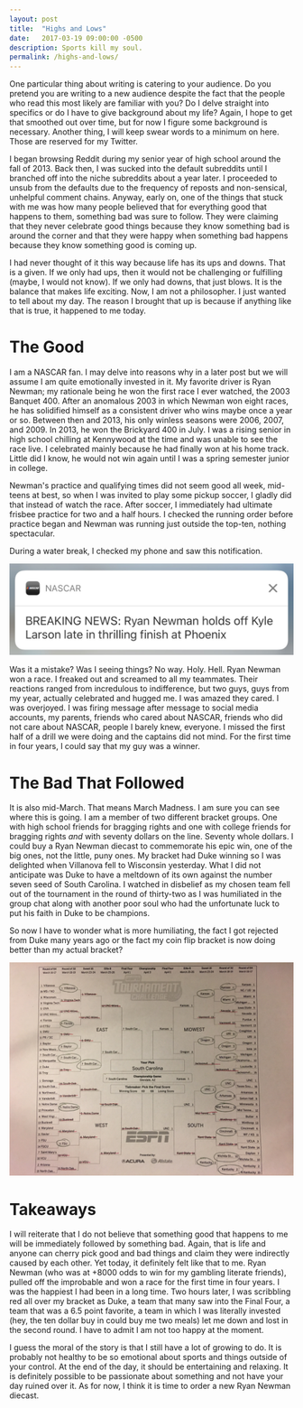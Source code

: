 ```yaml
---
layout: post
title:  "Highs and Lows"
date:   2017-03-19 09:00:00 -0500
description: Sports kill my soul.
permalink: /highs-and-lows/
---
```


One particular thing about writing is catering to your audience. Do you pretend you are writing to a new audience despite the fact that the people who read this most likely are familiar with you? Do I delve straight into specifics or do I have to give background about my life? Again, I hope to get that smoothed out over time, but for now I figure some background is necessary. Another thing, I will keep swear words to a minimum on here. Those are reserved for my Twitter.

I began browsing Reddit during my senior year of high school around the fall of 2013. Back then, I was sucked into the default subreddits until I branched off into the niche subreddits about a year later. I proceeded to unsub from the defaults due to the frequency of reposts and non-sensical, unhelpful comment chains. Anyway, early on, one of the things that stuck with me was how many people believed that for everything good that happens to them, something bad was sure to follow. They were claiming that they never celebrate good things because they know something bad is around the corner and that they were happy when something bad happens because they know something good is coming up.

I had never thought of it this way because life has its ups and downs. That is a given. If we only had ups, then it would not be challenging or fulfilling (maybe, I would not know). If we only had downs, that just blows. It is the balance that makes life exciting. Now, I am not a philosopher. I just wanted to tell about my day. The reason I brought that up is because if anything like that is true, it happened to me today.

# The Good

I am a NASCAR fan. I may delve into reasons why in a later post but we will assume I am quite emotionally invested in it. My favorite driver is Ryan Newman; my rationale being he won the first race I ever watched, the 2003 Banquet 400. After an anomalous 2003 in which Newman won eight races, he has solidified himself as a consistent driver who wins maybe once a year or so. Between then and 2013, his only winless seasons were 2006, 2007, and 2009. In 2013, he won the Brickyard 400 in July. I was a rising senior in high school chilling at Kennywood at the time and was unable to see the race live. I celebrated mainly because he had finally won at his home track. Little did I know, he would not win again until I was a spring semester junior in college.

Newman's practice and qualifying times did not seem good all week, mid-teens at best, so when I was invited to play some pickup soccer, I gladly did that instead of watch the race. After soccer, I immediately had ultimate frisbee practice for two and a half hours. I checked the running order before practice began and Newman was running just outside the top-ten, nothing spectacular.

During a water break, I checked my phone and saw this notification.

![OMG](\assets\img\ryan_newman_won.jpg)

Was it a mistake? Was I seeing things? No way. Holy. Hell. Ryan Newman won a race. I freaked out and screamed to all my teammates. Their reactions ranged from incredulous to indifference, but two guys, guys from my year, actually celebrated and hugged me. I was amazed they cared. I was overjoyed. I was firing message after message to social media accounts, my parents, friends who cared about NASCAR, friends who did not care about NASCAR, people I barely knew, everyone. I missed the first half of a drill we were doing and the captains did not mind. For the first time in four years, I could say that my guy was a winner.

# The Bad That Followed

It is also mid-March. That means March Madness. I am sure you can see where this is going. I am a member of two different bracket groups. One with high school friends for bragging rights and one with college friends for bragging rights *and* with seventy dollars on the line. Seventy whole dollars. I could buy a Ryan Newman diecast to commemorate his epic win, one of the big ones, not the little, puny ones. My bracket had Duke winning so I was delighted when Villanova fell to Wisconsin yesterday. What I did not anticipate was Duke to have a meltdown of its own against the number seven seed of South Carolina. I watched in disbelief as my chosen team fell out of the tournament in the round of thirty-two as I was humiliated in the group chat along with another poor soul who had the unfortunate luck to put his faith in Duke to be champions.

So now I have to wonder what is more humiliating, the fact I got rejected from Duke many years ago or the fact my coin flip bracket is now doing better than my actual bracket?

![Uhhh... Go Gamecocks?](\assets\img\coin_flip_bracket.jpg)

# Takeaways

I will reiterate that I do not believe that something good that happens to me will be immediately followed by something bad. Again, that is life and anyone can cherry pick good and bad things and claim they were indirectly caused by each other. Yet today, it definitely felt like that to me. Ryan Newman (who was at +8000 odds to win for my gambling literate friends), pulled off the improbable and won a race for the first time in four years. I was the happiest I had been in a long time. Two hours later, I was scribbling red all over my bracket as Duke, a team that many saw into the Final Four, a team that was a 6.5 point favorite, a team in which I was literally invested (hey, the ten dollar buy in could buy me two meals) let me down and lost in the second round. I have to admit I am not too happy at the moment.

I guess the moral of the story is that I still have a lot of growing to do. It is probably not healthy to be so emotional about sports and things outside of your control. At the end of the day, it should be entertaining and relaxing. It is definitely possible to be passionate about something and not have your day ruined over it. As for now, I think it is time to order a new Ryan Newman diecast.

